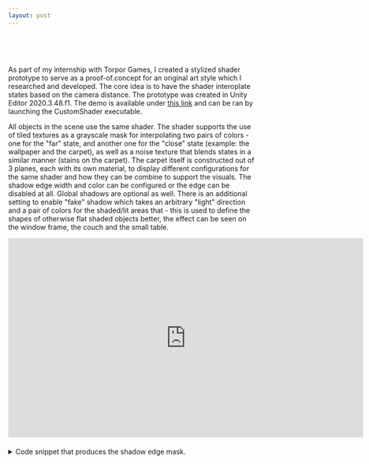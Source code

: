 ```yaml
---
layout: post
---
```


<div style="height: 50px;"></div>

As part of my internship with Torpor Games, I created a stylized shader prototype to serve as a proof-of.concept for an original art style which I researched and developed. The core idea is to have the shader interoplate states based on the camera distance. The prototype was created in Unity Editor 2020.3.48.f1. The demo is available under [this link](https://github.com/kamilashi/Unity-Custom-Shader-Implementation/tree/main/DemoBuild) and can be ran by launching the CustomShader executable. 

All objects in the scene use the same shader. The shader supports the use of tiled textures as a grayscale mask for interpolating two pairs of colors - one for the "far" state, and another one for the "close" state (example: the wallpaper and the carpet), as well as a noise texture that blends states in a similar manner (stains on the carpet). The carpet itself is constructed out of 3 planes, each with its own material, to display different configurations for the same shader and how they can be combine to support the visuals. The shadow edge width and color can be configured or the edge can be disabled at all. Global shadows are optional as well. There is an additional setting to enable "fake" shadow which takes an arbitrary "light" direction and a pair of colors for the shaded/lit areas that - this is used to define the shapes of otherwise flat shaded objects better, the effect can be seen on the window frame, the couch and the small table.

<!-- <video width="720px" controls muted loop playsinline preload="metadata">
    <source src="/assets/videos/shaderproto_f.mp4?v=3" type="video/mp4">
	Could not load the video
</video > -->

<iframe src="https://player.vimeo.com/video/1085267362?h=bbcfbc1f3e&amp;badge=0&amp;autopause=0&amp;player_id=0&amp;app_id=58479" width="720" height="405" frameborder="0" allow=" fullscreen; picture-in-picture" allowfullscreen></iframe>

<div style="height: 20px;"></div>

<details>
<summary>Code snippet that produces the shadow edge mask.</summary>
	{% include custom_shader_prototype_code.html %}
</details>